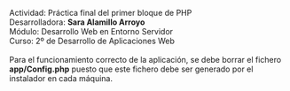 Actividad: Práctica final del primer bloque de PHP <br />
Desarrolladora: <b>Sara Alamillo Arroyo</b> <br />
Módulo: Desarrollo Web en Entorno Servidor <br />
Curso: 2º de Desarrollo de Aplicaciones Web <br />
<br />
Para el funcionamiento correcto de la aplicación, se debe borrar el fichero <b>app/Config.php</b> puesto que este fichero debe ser generado por el instalador en cada máquina.
